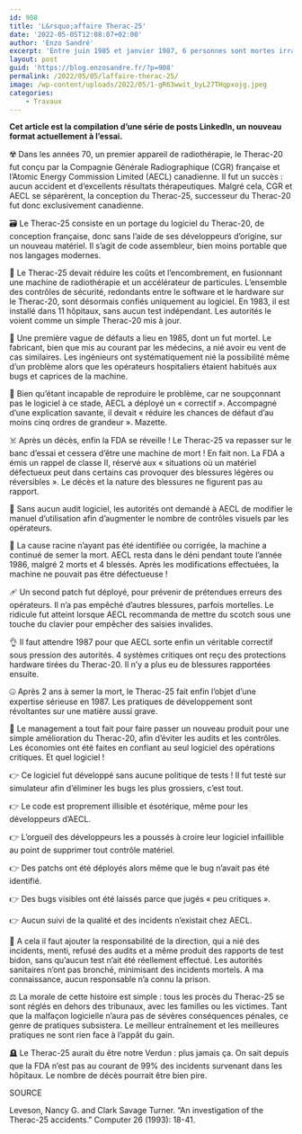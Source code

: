 ```yaml
---
id: 908
title: 'L&rsquo;affaire Therac-25'
date: '2022-05-05T12:08:07+02:00'
author: 'Enzo Sandré'
excerpt: 'Entre juin 1985 et janvier 1987, 6 personnes sont mortes irradiées à cause d''un logiciel médical défectueux. C''est l''affaire Therac-25, en tout cas telle qu''elle est résumée sur Internet. Les développeurs ont-ils du sang sur les mains ? C''est un peu court, nous allons le voir.'
layout: post
guid: 'https://blog.enzosandre.fr/?p=908'
permalink: /2022/05/05/laffaire-therac-25/
image: /wp-content/uploads/2022/05/1-gR63wwit_byL27THqpxojg.jpeg
categories:
    - Travaux
---
```


**Cet article est la compilation d’une série de posts LinkedIn, un nouveau format actuellement à l’essai.**

☢️ Dans les années 70, un premier appareil de radiothérapie, le Therac-20 fut conçu par la Compagnie Générale Radiographique (CGR) française et l’Atomic Energy Commission Limited (AECL) canadienne. Il fut un succès : aucun accident et d’excellents résultats thérapeutiques. Malgré cela, CGR et AECL se séparèrent, la conception du Therac-25, successeur du Therac-20 fut donc exclusivement canadienne.

🗃️ Le Therac-25 consiste en un portage du logiciel du Therac-20, de conception française, donc sans l’aide de ses développeurs d’origine, sur un nouveau matériel. Il s’agit de code assembleur, bien moins portable que nos langages modernes.

🤦 Le Therac-25 devait réduire les coûts et l’encombrement, en fusionnant une machine de radiothérapie et un accélérateur de particules. L’ensemble des contrôles de sécurité, redondants entre le software et le hardware sur le Therac-20, sont désormais confiés uniquement au logiciel. En 1983, il est installé dans 11 hôpitaux, sans aucun test indépendant. Les autorités le voient comme un simple Therac-20 mis à jour.

🤥 Une première vague de défauts a lieu en 1985, dont un fut mortel. Le fabricant, bien que mis au courant par les médecins, a nié avoir eu vent de cas similaires. Les ingénieurs ont systématiquement nié la possibilité même d’un problème alors que les opérateurs hospitaliers étaient habitués aux bugs et caprices de la machine.

🎺 Bien qu’étant incapable de reproduire le problème, car ne soupçonnant pas le logiciel à ce stade, AECL a déployé un « correctif ». Accompagné d’une explication savante, il devait « réduire les chances de défaut d’au moins cinq ordres de grandeur ». Mazette.

☠️ Après un décès, enfin la FDA se réveille ! Le Therac-25 va repasser sur le banc d’essai et cessera d’être une machine de mort ! En fait non. La FDA a émis un rappel de classe II, réservé aux « situations où un matériel défectueux peut dans certains cas provoquer des blessures légères ou réversibles ». Le décès et la nature des blessures ne figurent pas au rapport.

📖 Sans aucun audit logiciel, les autorités ont demandé à AECL de modifier le manuel d’utilisation afin d’augmenter le nombre de contrôles visuels par les opérateurs.

🤑 La cause racine n’ayant pas été identifiée ou corrigée, la machine a continué de semer la mort. AECL resta dans le déni pendant toute l’année 1986, malgré 2 morts et 4 blessés. Après les modifications effectuées, la machine ne pouvait pas être défectueuse !

🩹 Un second patch fut déployé, pour prévenir de prétendues erreurs des opérateurs. Il n’a pas empêché d’autres blessures, parfois mortelles. Le ridicule fut atteint lorsque AECL recommanda de mettre du scotch sous une touche du clavier pour empêcher des saisies invalides.

👌 Il faut attendre 1987 pour que AECL sorte enfin un véritable correctif sous pression des autorités. 4 systèmes critiques ont reçu des protections hardware tirées du Therac-20. Il n’y a plus eu de blessures rapportées ensuite.

🤐 Après 2 ans à semer la mort, le Therac-25 fait enfin l’objet d’une expertise sérieuse en 1987. Les pratiques de développement sont révoltantes sur une matière aussi grave.

💸 Le management a tout fait pour faire passer un nouveau produit pour une simple amélioration du Therac-20, afin d’éviter les audits et les contrôles. Les économies ont été faites en confiant au seul logiciel des opérations critiques. Et quel logiciel !

👉 Ce logiciel fut développé sans aucune politique de tests ! Il fut testé sur simulateur afin d’éliminer les bugs les plus grossiers, c’est tout.

👉 Le code est proprement illisible et ésotérique, même pour les développeurs d’AECL.

👉 L’orgueil des développeurs les a poussés à croire leur logiciel infaillible au point de supprimer tout contrôle matériel.

👉 Des patchs ont été déployés alors même que le bug n’avait pas été identifié.

👉 Des bugs visibles ont été laissés parce que jugés « peu critiques ».

👉 Aucun suivi de la qualité et des incidents n’existait chez AECL.

🤥 A cela il faut ajouter la responsabilité de la direction, qui a nié des incidents, menti, refusé des audits et a même produit des rapports de test bidon, sans qu’aucun test n’ait été réellement effectué. Les autorités sanitaires n’ont pas bronché, minimisant des incidents mortels. A ma connaissance, aucun responsable n’a connu la prison.

⚖️ La morale de cette histoire est simple : tous les procès du Therac-25 se sont réglés en dehors des tribunaux, avec les familles ou les victimes. Tant que la malfaçon logicielle n’aura pas de sévères conséquences pénales, ce genre de pratiques subsistera. Le meilleur entraînement et les meilleures pratiques ne sont rien face à l’appât du gain.

🪦 Le Therac-25 aurait du être notre Verdun : plus jamais ça. On sait depuis que la FDA n’est pas au courant de 99% des incidents survenant dans les hôpitaux. Le nombre de décès pourrait être bien pire.

SOURCE

Leveson, Nancy G. and Clark Savage Turner. “An investigation of the Therac-25 accidents.” Computer 26 (1993): 18-41.